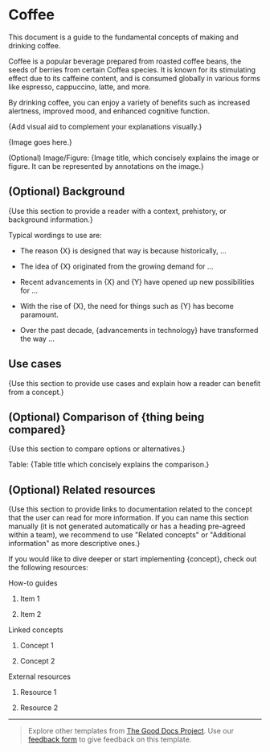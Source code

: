 # Coffee

This document is a guide to the fundamental concepts of making and drinking coffee. 

Coffee is a popular beverage prepared from roasted coffee beans, the seeds of berries from certain Coffea species. It is known for its stimulating effect due to its caffeine content, and is consumed globally in various forms like espresso, cappuccino, latte, and more.

By drinking coffee, you can enjoy a variety of benefits such as increased alertness, improved mood, and enhanced cognitive function.



{Add visual aid to complement your explanations visually.}

{Image goes here.}

(Optional) Image/Figure: {Image title, which concisely explains the image or
figure. It can be represented by annotations on the image.}

## (Optional) Background

{Use this section to provide a reader with a context, prehistory, or background information.}

Typical wordings to use are:

-   The reason {X} is designed that way is because historically, ...

-   The idea of {X} originated from the growing demand for ...

-   Recent advancements in {X} and {Y} have opened up new possibilities
    for ...

-   With the rise of {X}, the need for things such as {Y} has become
    paramount.

-   Over the past decade, {advancements in technology} have transformed
    the way ...

## Use cases

{Use this section to provide use cases and explain how a reader can
benefit from a concept.}

## (Optional) Comparison of {thing being compared}

{Use this section to compare options or alternatives.}

Table: {Table title which concisely explains the comparison.}

## (Optional) Related resources

{Use this section to provide links to documentation related to the concept that the user can read for more information.
If you can name this section manually (it is not generated automatically or has a heading pre-agreed within a team),
we recommend to use "Related concepts" or "Additional information" as more descriptive ones.}

If you would like to dive deeper or start implementing {concept},
check out the following resources:

How-to guides

1.  Item 1

2.  Item 2

Linked concepts

1.  Concept 1

2.  Concept 2

External resources

1.  Resource 1

2.  Resource 2

---

> Explore other templates from [The Good Docs Project](https://thegooddocsproject.dev/). Use our [feedback form](https://thegooddocsproject.dev/feedback/?template=Concept) to give feedback on this template.